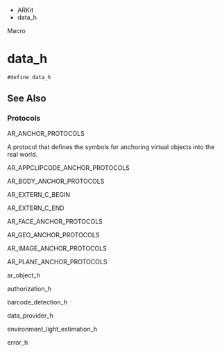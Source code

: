 

- ARKit
-  data_h 

Macro

# data_h

``` source
#define data_h
```

## See Also

### Protocols

AR_ANCHOR_PROTOCOLS

A protocol that defines the symbols for anchoring virtual objects into the real world.

AR_APPCLIPCODE_ANCHOR_PROTOCOLS

AR_BODY_ANCHOR_PROTOCOLS

AR_EXTERN_C_BEGIN

AR_EXTERN_C_END

AR_FACE_ANCHOR_PROTOCOLS

AR_GEO_ANCHOR_PROTOCOLS

AR_IMAGE_ANCHOR_PROTOCOLS

AR_PLANE_ANCHOR_PROTOCOLS

ar_object_h

authorization_h

barcode_detection_h

data_provider_h

environment_light_estimation_h

error_h

